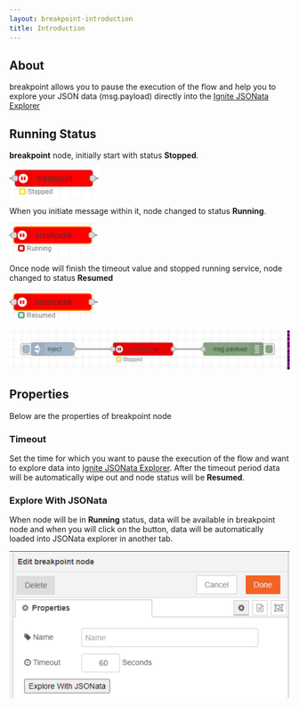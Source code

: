 ```yaml
---
layout: breakpoint-introduction
title: Introduction
---
```


## About

breakpoint allows you to pause the execution of the flow and help you to explore your JSON data (msg.payload) directly into the <a href="https://jsonata.cgignite.io/" target="_blank">Ignite JSONata Explorer</a>

## Running Status


<b>breakpoint</b> node, initially start with status <b>Stopped</b>.

![](../assets/breakpoint/ignite-breakpoint-Stopped.PNG)

When you initiate message within it, node changed to status <b>Running</b>.

![](../assets/breakpoint/ignite-breakpoint-Running.PNG)

Once node will finish the timeout value and stopped running service, node changed to status <b>Resumed</b>

![](../assets/breakpoint/ignite-breakpoint-Resumed.PNG)

![](../assets/breakpoint/Ignite-breakpoint-status.gif)

## Properties

Below are the properties of breakpoint node

### Timeout


Set the time for which you want to pause the execution of the flow and want to explore data into <a href="https://jsonata.cgignite.io/" target="_blank">Ignite JSONata Explorer</a>. After the timeout period data will be automatically wipe out and node status will be <b>Resumed</b>.

### Explore With JSONata


When node will be in <b>Running</b> status, data will be available in breakpoint node and when you will click on the button, data will be automatically loaded into JSONata explorer in another tab.

![](../assets/breakpoint/ignite-breakpoint-Properties.PNG)